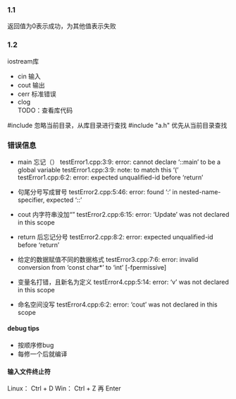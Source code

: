 ### 1.1
返回值为0表示成功，为其他值表示失败

### 1.2
iostream库
* cin   输入  
* cout  输出
* cerr  标准错误
* clog  
TODO：查看库代码

#include <iostream> 
忽略当前目录，从库目录进行查找
#include "a.h"
优先从当前目录查找

### 错误信息
* main 忘记（）
testError1.cpp:3:9: error: cannot declare ‘::main’ to be a global variable
testError1.cpp:3:9: note: to match this ‘(’
testError1.cpp:6:2: error: expected unqualified-id before ‘return’

* 句尾分号写成冒号
testError2.cpp:5:46: error: found ‘:’ in nested-name-specifier, expected ‘::’

* cout 内字符串没加“”
testError2.cpp:6:15: error: ‘Update’ was not declared in this scope

* return 后忘记分号
testError2.cpp:8:2: error: expected unqualified-id before ‘return’

* 给定的数据赋值不同的数据格式
testError3.cpp:7:6: error: invalid conversion from ‘const char*’ to ‘int’ [-fpermissive]

* 变量名打错，且新名为定义
testError4.cpp:5:14: error: ‘v’ was not declared in this scope

* 命名空间没写
testError4.cpp:6:2: error: ‘cout’ was not declared in this scope

#### debug tips
* 按顺序修bug
* 每修一个后就编译

#### 输入文件终止符
Linux： Ctrl + D
Win： Ctrl + Z 再 Enter

 
